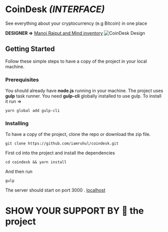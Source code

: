# CoinDesk *(INTERFACE)*
See everything about your cryptocurrency (e.g Bitcoin) in one place


**DESIGNER =>** [Manoj Rajput and Mind inventory](https://www.behance.net/gallery/63672347/Coindesk-Dashboard)
![CoinDesk Design](https://mir-s3-cdn-cf.behance.net/project_modules/1400/08a50863672347.5ab8d7a978c49.png)

## Getting Started

Follow these simple steps to have a copy of the project in your local machine.

### Prerequisites

You should already have **node.js** running in your machine. The project uses **gulp** task runner. You need **gulp-cli** globally installed to use gulp. To install it run =>

```
yarn global add gulp-cli
```

### Installing
To have a copy of the project, clone the repo or download the zip file.

```
git clone https://github.com/iamruhul/coindesk.git
```

First cd into the project and install the dependencies

```
cd coindesk && yarn install
```

And  then run
```
gulp
```

The server should start on port 3000 . [localhost](localhost:3000)



# SHOW YOUR SUPPORT BY 🌟 the project
